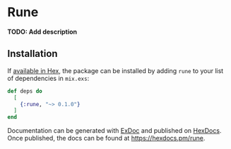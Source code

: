 # Rune

**TODO: Add description**

## Installation

If [available in Hex](https://hex.pm/docs/publish), the package can be installed
by adding `rune` to your list of dependencies in `mix.exs`:

```elixir
def deps do
  [
    {:rune, "~> 0.1.0"}
  ]
end
```

Documentation can be generated with [ExDoc](https://github.com/elixir-lang/ex_doc)
and published on [HexDocs](https://hexdocs.pm). Once published, the docs can
be found at <https://hexdocs.pm/rune>.

